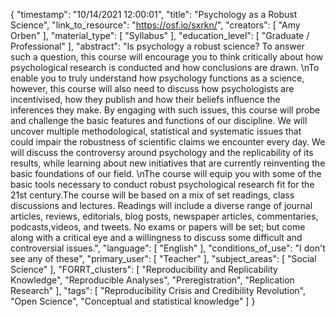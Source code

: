 {
    "timestamp": "10/14/2021 12:00:01",
    "title": "Psychology as a Robust Science",
    "link_to_resource": "https://osf.io/sxrkn/",
    "creators": [
        "Amy Orben"
    ],
    "material_type": [
        "Syllabus"
    ],
    "education_level": [
        "Graduate / Professional"
    ],
    "abstract": "Is psychology a robust science? To answer such a question, this course will encourage you to think critically about how psychological research is conducted and how conclusions are drawn. \nTo enable you to truly understand how psychology functions as a science, however, this course will also need to discuss how psychologists are incentivised, how they publish and how their beliefs influence the inferences they make. By engaging with such issues, this course will probe and challenge the basic features and functions of our discipline. We will uncover multiple methodological, statistical and systematic issues that could impair the robustness of scientific claims we encounter every day. We will discuss the controversy around psychology and the replicability of its results, while learning about new initiatives that are currently reinventing the basic foundations of our field. \nThe course will equip you with some of the basic tools necessary to conduct robust psychological research fit for the 21st century.The course will be based on a mix of set readings, class discussions and lectures. Readings will include a diverse range of journal articles, reviews, editorials, blog posts, newspaper articles, commentaries, podcasts,videos, and tweets. No exams or papers will be set; but come along with a critical eye and a willingness to discuss some difficult and controversial issues.",
    "language": [
        "English"
    ],
    "conditions_of_use": "I don't see any of these",
    "primary_user": [
        "Teacher"
    ],
    "subject_areas": [
        "Social Science"
    ],
    "FORRT_clusters": [
        "Reproducibility and Replicability Knowledge",
        "Reproducible Analyses",
        "Preregistration",
        "Replication Research"
    ],
    "tags": [
        "Reproducibility Crisis and Credibility Revolution",
        "Open Science",
        "Conceptual and statistical knowledge"
    ]
}